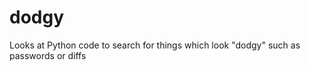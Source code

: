 dodgy
=====

Looks at Python code to search for things which look "dodgy" such as passwords or diffs
